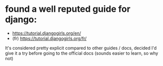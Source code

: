 # found a well reputed guide for django:
- https://tutorial.djangogirls.org/en/
- (fr) https://tutorial.djangogirls.org/fr/

It's considered pretty explicit compared to other guides / docs, decided I'd give it a try before going to the official docs (sounds easier to learn, so why not)